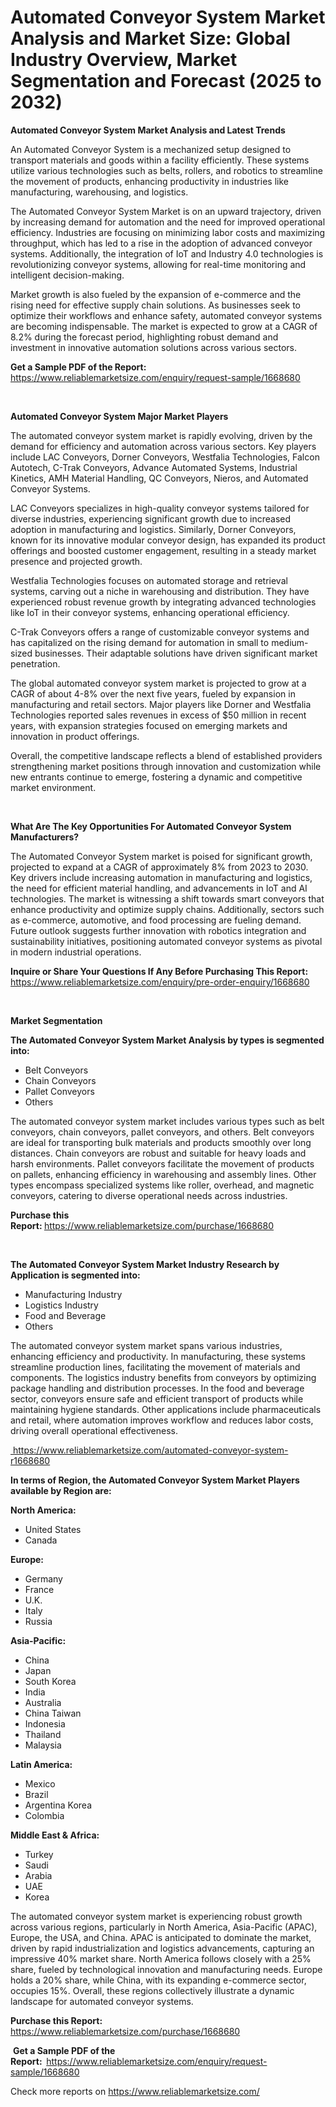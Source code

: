 <p><h1>Automated Conveyor System Market Analysis and Market Size: Global Industry Overview, Market Segmentation and Forecast (2025 to 2032)</h1></p><p><strong>Automated Conveyor System Market Analysis and Latest Trends</strong></p>
<p><p>An Automated Conveyor System is a mechanized setup designed to transport materials and goods within a facility efficiently. These systems utilize various technologies such as belts, rollers, and robotics to streamline the movement of products, enhancing productivity in industries like manufacturing, warehousing, and logistics. </p><p>The Automated Conveyor System Market is on an upward trajectory, driven by increasing demand for automation and the need for improved operational efficiency. Industries are focusing on minimizing labor costs and maximizing throughput, which has led to a rise in the adoption of advanced conveyor systems. Additionally, the integration of IoT and Industry 4.0 technologies is revolutionizing conveyor systems, allowing for real-time monitoring and intelligent decision-making.</p><p>Market growth is also fueled by the expansion of e-commerce and the rising need for effective supply chain solutions. As businesses seek to optimize their workflows and enhance safety, automated conveyor systems are becoming indispensable. The market is expected to grow at a CAGR of 8.2% during the forecast period, highlighting robust demand and investment in innovative automation solutions across various sectors.</p></p>
<p><strong>Get a Sample PDF of the Report:&nbsp;</strong> <a href="https://www.reliablemarketsize.com/enquiry/request-sample/1668680?utm_campaign=3112&utm_medium=2&utm_source=Github&utm_content=ia&utm_term=09042025&utm_id=automated-conveyor-system">https://www.reliablemarketsize.com/enquiry/request-sample/1668680</a></p>
<p>&nbsp;</p>
<p><strong>Automated Conveyor System Major Market Players</strong></p>
<p><p>The automated conveyor system market is rapidly evolving, driven by the demand for efficiency and automation across various sectors. Key players include LAC Conveyors, Dorner Conveyors, Westfalia Technologies, Falcon Autotech, C-Trak Conveyors, Advance Automated Systems, Industrial Kinetics, AMH Material Handling, QC Conveyors, Nieros, and Automated Conveyor Systems.</p><p>LAC Conveyors specializes in high-quality conveyor systems tailored for diverse industries, experiencing significant growth due to increased adoption in manufacturing and logistics. Similarly, Dorner Conveyors, known for its innovative modular conveyor design, has expanded its product offerings and boosted customer engagement, resulting in a steady market presence and projected growth.</p><p>Westfalia Technologies focuses on automated storage and retrieval systems, carving out a niche in warehousing and distribution. They have experienced robust revenue growth by integrating advanced technologies like IoT in their conveyor systems, enhancing operational efficiency.</p><p>C-Trak Conveyors offers a range of customizable conveyor systems and has capitalized on the rising demand for automation in small to medium-sized businesses. Their adaptable solutions have driven significant market penetration.</p><p>The global automated conveyor system market is projected to grow at a CAGR of about 4-8% over the next five years, fueled by expansion in manufacturing and retail sectors. Major players like Dorner and Westfalia Technologies reported sales revenues in excess of $50 million in recent years, with expansion strategies focused on emerging markets and innovation in product offerings.</p><p>Overall, the competitive landscape reflects a blend of established providers strengthening market positions through innovation and customization while new entrants continue to emerge, fostering a dynamic and competitive market environment.</p></p>
<p>&nbsp;</p>
<p><strong>What Are The Key Opportunities For Automated Conveyor System Manufacturers?</strong></p>
<p><p>The Automated Conveyor System market is poised for significant growth, projected to expand at a CAGR of approximately 8% from 2023 to 2030. Key drivers include increasing automation in manufacturing and logistics, the need for efficient material handling, and advancements in IoT and AI technologies. The market is witnessing a shift towards smart conveyors that enhance productivity and optimize supply chains. Additionally, sectors such as e-commerce, automotive, and food processing are fueling demand. Future outlook suggests further innovation with robotics integration and sustainability initiatives, positioning automated conveyor systems as pivotal in modern industrial operations.</p></p>
<p><strong>Inquire or Share Your Questions If Any Before Purchasing This Report:</strong> <a href="https://www.reliablemarketsize.com/enquiry/pre-order-enquiry/1668680?utm_campaign=3112&utm_medium=2&utm_source=Github&utm_content=ia&utm_term=09042025&utm_id=automated-conveyor-system">https://www.reliablemarketsize.com/enquiry/pre-order-enquiry/1668680</a></p>
<p>&nbsp;</p>
<p><strong>Market Segmentation</strong></p>
<p><strong>The Automated Conveyor System Market Analysis by types is segmented into:</strong></p>
<p><ul><li>Belt Conveyors</li><li>Chain Conveyors</li><li>Pallet Conveyors</li><li>Others</li></ul></p>
<p><p>The automated conveyor system market includes various types such as belt conveyors, chain conveyors, pallet conveyors, and others. Belt conveyors are ideal for transporting bulk materials and products smoothly over long distances. Chain conveyors are robust and suitable for heavy loads and harsh environments. Pallet conveyors facilitate the movement of products on pallets, enhancing efficiency in warehousing and assembly lines. Other types encompass specialized systems like roller, overhead, and magnetic conveyors, catering to diverse operational needs across industries.</p></p>
<p><strong>Purchase this Report:&nbsp;</strong><a href="https://www.reliablemarketsize.com/purchase/1668680?utm_campaign=3112&utm_medium=2&utm_source=Github&utm_content=ia&utm_term=09042025&utm_id=automated-conveyor-system">https://www.reliablemarketsize.com/purchase/1668680</a></p>
<p>&nbsp;</p>
<p><strong>The Automated Conveyor System Market Industry Research by Application is segmented into:</strong></p>
<p><ul><li>Manufacturing Industry</li><li>Logistics Industry</li><li>Food and Beverage</li><li>Others</li></ul></p>
<p><p>The automated conveyor system market spans various industries, enhancing efficiency and productivity. In manufacturing, these systems streamline production lines, facilitating the movement of materials and components. The logistics industry benefits from conveyors by optimizing package handling and distribution processes. In the food and beverage sector, conveyors ensure safe and efficient transport of products while maintaining hygiene standards. Other applications include pharmaceuticals and retail, where automation improves workflow and reduces labor costs, driving overall operational effectiveness.</p></p>
<p><a href="https://www.reliablemarketsize.com/automated-conveyor-system-r1668680?utm_campaign=3112&utm_medium=2&utm_source=Github&utm_content=ia&utm_term=09042025&utm_id=automated-conveyor-system">&nbsp;https://www.reliablemarketsize.com/automated-conveyor-system-r1668680</a></p>
<p><strong>In terms of Region, the Automated Conveyor System Market Players available by Region are:</strong></p>
<p>
    <p> <strong> North America: </strong>
        <ul>
            <li>United States</li>
            <li>Canada</li>
        </ul>
        </p> 
    <p> <strong> Europe: </strong>
        <ul>
            <li>Germany</li>
            <li>France</li>
            <li>U.K.</li>
            <li>Italy</li>
            <li>Russia</li>
        </ul>
        </p> 
    <p> <strong> Asia-Pacific: </strong>
        <ul>
            <li>China</li>
            <li>Japan</li>
            <li>South Korea</li>
            <li>India</li>
            <li>Australia</li>
            <li>China Taiwan</li>
            <li>Indonesia</li>
            <li>Thailand</li>
            <li>Malaysia</li>
        </ul>
        </p> 
    <p> <strong> Latin America: </strong>
        <ul>
            <li>Mexico</li>
            <li>Brazil</li>
            <li>Argentina Korea</li>
            <li>Colombia</li>
        </ul>
        </p> 
    <p> <strong> Middle East & Africa: </strong>
        <ul>
            <li>Turkey</li>
            <li>Saudi</li>
            <li>Arabia</li>
            <li>UAE</li>
            <li>Korea</li>
        </ul>
    </p>
    </p>
<p><p>The automated conveyor system market is experiencing robust growth across various regions, particularly in North America, Asia-Pacific (APAC), Europe, the USA, and China. APAC is anticipated to dominate the market, driven by rapid industrialization and logistics advancements, capturing an impressive 40% market share. North America follows closely with a 25% share, fueled by technological innovation and manufacturing needs. Europe holds a 20% share, while China, with its expanding e-commerce sector, occupies 15%. Overall, these regions collectively illustrate a dynamic landscape for automated conveyor systems.</p></p>
<p><strong>Purchase this Report: </strong><a href="https://www.reliablemarketsize.com/purchase/1668680?utm_campaign=3112&utm_medium=2&utm_source=Github&utm_content=ia&utm_term=09042025&utm_id=automated-conveyor-system">https://www.reliablemarketsize.com/purchase/1668680</a></p>
<p>&nbsp;<strong>Get a Sample PDF of the Report:&nbsp;&nbsp;</strong><a href="https://www.reliablemarketsize.com/enquiry/request-sample/1668680?utm_campaign=3112&utm_medium=2&utm_source=Github&utm_content=ia&utm_term=09042025&utm_id=automated-conveyor-system">https://www.reliablemarketsize.com/enquiry/request-sample/1668680</a></p>
<p><strong></strong></p>
<p>Check more reports on <a href="https://www.reliablemarketsize.com/?utm_campaign=3112&utm_medium=2&utm_source=Github&utm_content=ia&utm_term=09042025&utm_id=automated-conveyor-system">https://www.reliablemarketsize.com/</a></p>